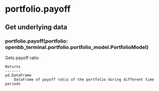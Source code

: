 # portfolio.payoff

## Get underlying data 
### portfolio.payoff(portfolio: openbb_terminal.portfolio.portfolio_model.PortfolioModel)

Gets payoff ratio

    Returns
    -------
    pd.DataFrame
        DataFrame of payoff ratio of the portfolio during different time periods
